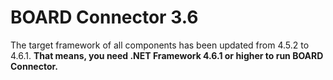 # BOARD Connector 3.6

The target framework of all components has been updated from 4.5.2 to 4.6.1. **That means, you need .NET Framework 4.6.1 or higher to run BOARD Connector.**
